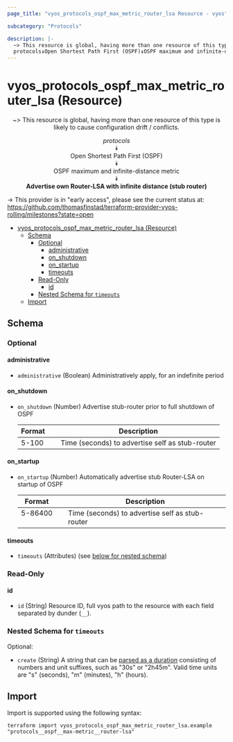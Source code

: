 ```yaml
---
page_title: "vyos_protocols_ospf_max_metric_router_lsa Resource - vyos"

subcategory: "Protocols"

description: |-
  ~> This resource is global, having more than one resource of this type is likely to cause configuration drift / conflicts.
  protocols⯯Open Shortest Path First (OSPF)⯯OSPF maximum and infinite-distance metric⯯Advertise own Router-LSA with infinite distance (stub router)
---
```


# vyos_protocols_ospf_max_metric_router_lsa (Resource)
<center>

~> This resource is global, having more than one resource of this type is likely to cause configuration drift / conflicts.

*protocols*  
⯯  
Open Shortest Path First (OSPF)  
⯯  
OSPF maximum and infinite-distance metric  
⯯  
**Advertise own Router-LSA with infinite distance (stub router)**


</center>

-> This provider is in "early access", please see the current status at: https://github.com/thomasfinstad/terraform-provider-vyos-rolling/milestones?state=open

<!--TOC-->

- [vyos_protocols_ospf_max_metric_router_lsa (Resource)](#vyos_protocols_ospf_max_metric_router_lsa-resource)
  - [Schema](#schema)
    - [Optional](#optional)
      - [administrative](#administrative)
      - [on_shutdown](#on_shutdown)
      - [on_startup](#on_startup)
      - [timeouts](#timeouts)
    - [Read-Only](#read-only)
      - [id](#id)
    - [Nested Schema for `timeouts`](#nested-schema-for-timeouts)
  - [Import](#import)

<!--TOC-->

<!-- schema generated by tfplugindocs -->
## Schema

### Optional

#### administrative
- `administrative` (Boolean) Administratively apply, for an indefinite period
#### on_shutdown
- `on_shutdown` (Number) Advertise stub-router prior to full shutdown of OSPF

    |  Format  &emsp;|  Description                                      |
    |----------|---------------------------------------------------|
    |  5-100   &emsp;|  Time (seconds) to advertise self as stub-router  |
#### on_startup
- `on_startup` (Number) Automatically advertise stub Router-LSA on startup of OSPF

    |  Format   &emsp;|  Description                                      |
    |-----------|---------------------------------------------------|
    |  5-86400  &emsp;|  Time (seconds) to advertise self as stub-router  |
#### timeouts
- `timeouts` (Attributes) (see [below for nested schema](#nestedatt--timeouts))

### Read-Only

#### id
- `id` (String) Resource ID, full vyos path to the resource with each field separated by dunder (`__`).

<a id="nestedatt--timeouts"></a>
### Nested Schema for `timeouts`

Optional:

- `create` (String) A string that can be [parsed as a duration](https://pkg.go.dev/time#ParseDuration) consisting of numbers and unit suffixes, such as &#34;30s&#34; or &#34;2h45m&#34;. Valid time units are &#34;s&#34; (seconds), &#34;m&#34; (minutes), &#34;h&#34; (hours).

## Import

Import is supported using the following syntax:

```shell
terraform import vyos_protocols_ospf_max_metric_router_lsa.example "protocols__ospf__max-metric__router-lsa"
```
